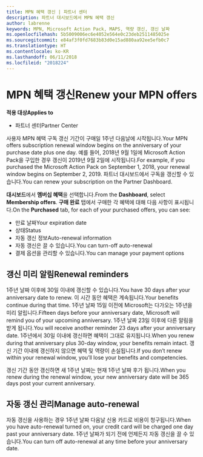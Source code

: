 ```yaml
---
title: MPN 혜택 갱신 | 파트너 센터
description: 파트너 대시보드에서 MPN 혜택 갱신
author: labrenne
keywords: MPN, Microsoft Action Pack, MAPS, 역량 갱신, 갱신 날짜
ms.openlocfilehash: 5b5009006ec6e4052e564e0c23deb2511485025e
ms.sourcegitcommit: e84af3f0fd7683b83d0e15ad880aa92ee5efb0c7
ms.translationtype: HT
ms.contentlocale: ko-KR
ms.lasthandoff: 06/11/2018
ms.locfileid: "2018224"
---
```

# <a name="renew-your-mpn-offers"></a><span data-ttu-id="5b856-104">MPN 혜택 갱신</span><span class="sxs-lookup"><span data-stu-id="5b856-104">Renew your MPN offers</span></span>

**<span data-ttu-id="5b856-105">적용 대상</span><span class="sxs-lookup"><span data-stu-id="5b856-105">Applies to</span></span>**

- <span data-ttu-id="5b856-106">파트너 센터</span><span class="sxs-lookup"><span data-stu-id="5b856-106">Partner Center</span></span>

<span data-ttu-id="5b856-107">사용자 MPN 혜택 구독 갱신 기간이 구매일 1주년 다음날에 시작됩니다.</span><span class="sxs-lookup"><span data-stu-id="5b856-107">Your MPN offers subscription renewal window begins on the anniversary of your purchase date plus one day.</span></span> <span data-ttu-id="5b856-108">예를 들어, 2018년 9월 1일에 Microsoft Action Pack을 구입한 경우 갱신이 2019년 9월 2일에 시작됩니다.</span><span class="sxs-lookup"><span data-stu-id="5b856-108">For example, if you purchased the Microsoft Action Pack on September 1, 2018, your renewal window begins on September 2, 2019.</span></span> <span data-ttu-id="5b856-109">파트너 대시보드에서 구독을 갱신할 수 있습니다.</span><span class="sxs-lookup"><span data-stu-id="5b856-109">You can renew your subscription on the Partner Dashboard.</span></span>

<span data-ttu-id="5b856-110">**대시보드**에서 **멤버십 혜택**을 선택합니다.</span><span class="sxs-lookup"><span data-stu-id="5b856-110">From the **Dashboard**, select **Membership offers**.</span></span>
<span data-ttu-id="5b856-111">**구매 완료** 탭에서 구매한 각 혜택에 대해 다음 사항이 표시됩니다.</span><span class="sxs-lookup"><span data-stu-id="5b856-111">On the **Purchased** tab, for each of your purchased offers, you can see:</span></span>

- <span data-ttu-id="5b856-112">만료 날짜</span><span class="sxs-lookup"><span data-stu-id="5b856-112">Your expiration date</span></span>
- <span data-ttu-id="5b856-113">상태</span><span class="sxs-lookup"><span data-stu-id="5b856-113">Status</span></span>
- <span data-ttu-id="5b856-114">자동 갱신 정보</span><span class="sxs-lookup"><span data-stu-id="5b856-114">Auto-renewal information</span></span>
- <span data-ttu-id="5b856-115">자동 갱신은 끌 수 있습니다.</span><span class="sxs-lookup"><span data-stu-id="5b856-115">You can turn-off auto-renewal</span></span>
- <span data-ttu-id="5b856-116">결제 옵션을 관리할 수 있습니다.</span><span class="sxs-lookup"><span data-stu-id="5b856-116">You can manage your payment options</span></span>

## <a name="renewal-reminders"></a><span data-ttu-id="5b856-117">갱신 미리 알림</span><span class="sxs-lookup"><span data-stu-id="5b856-117">Renewal reminders</span></span>

<span data-ttu-id="5b856-118">1주년 날짜 이후에 30일 이내에 갱신할 수 있습니다.</span><span class="sxs-lookup"><span data-stu-id="5b856-118">You have 30 days after your anniversary date to renew.</span></span> <span data-ttu-id="5b856-119">이 시간 동안 혜택은 계속됩니다.</span><span class="sxs-lookup"><span data-stu-id="5b856-119">Your benefits continue during that time.</span></span> <span data-ttu-id="5b856-120">1주년 날짜 15일 이전에 Microsoft는 다가오는 1주년을 미리 알립니다.</span><span class="sxs-lookup"><span data-stu-id="5b856-120">Fifteen days before your anniversary date, Microsoft will remind you of your upcoming anniversary.</span></span> <span data-ttu-id="5b856-121">1주년 날짜 23일 이후에 다른 알림을 받게 됩니다.</span><span class="sxs-lookup"><span data-stu-id="5b856-121">You will receive another reminder 23 days after your anniversary date.</span></span> <span data-ttu-id="5b856-122">1주년에서 30일 이내에 갱신하면 혜택이 그대로 유지됩니다.</span><span class="sxs-lookup"><span data-stu-id="5b856-122">When you renew during that anniversary plus 30-day window, your benefits remain intact.</span></span> <span data-ttu-id="5b856-123">갱신 기간 이내에 갱신하지 않으면 혜택 및 역량이 손실됩니다.</span><span class="sxs-lookup"><span data-stu-id="5b856-123">If you don’t renew within your renewal window, you’ll lose your benefits and competencies.</span></span>

<span data-ttu-id="5b856-124">갱신 기간 동안 갱신하면 새 1주년 날짜는 현재 1주년 날짜 후가 됩니다.</span><span class="sxs-lookup"><span data-stu-id="5b856-124">When you renew during the renewal window, your new anniversary date will be 365 days post your current anniversary.</span></span>

## <a name="manage-auto-renewal"></a><span data-ttu-id="5b856-125">자동 갱신 관리</span><span class="sxs-lookup"><span data-stu-id="5b856-125">Manage auto-renewal</span></span>

<span data-ttu-id="5b856-126">자동 갱신을 사용하는 경우 1주년 날짜 다음날 신용 카드로 비용이 청구됩니다.</span><span class="sxs-lookup"><span data-stu-id="5b856-126">When you have auto-renewal turned on, your credit card will be charged one day past your anniversary date.</span></span> <span data-ttu-id="5b856-127">1주년 날짜가 되기 전에 언제든지 자동 갱신을 끌 수 있습니다.</span><span class="sxs-lookup"><span data-stu-id="5b856-127">You can turn off auto-renewal at any time before your anniversary date.</span></span>